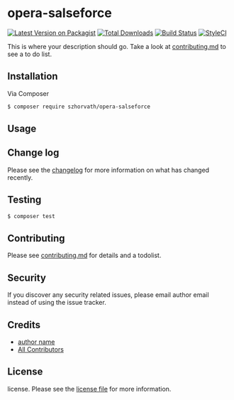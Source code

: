 # opera-salseforce

[![Latest Version on Packagist][ico-version]][link-packagist]
[![Total Downloads][ico-downloads]][link-downloads]
[![Build Status][ico-travis]][link-travis]
[![StyleCI][ico-styleci]][link-styleci]

This is where your description should go. Take a look at [contributing.md](contributing.md) to see a to do list.

## Installation

Via Composer

``` bash
$ composer require szhorvath/opera-salseforce
```

## Usage

## Change log

Please see the [changelog](changelog.md) for more information on what has changed recently.

## Testing

``` bash
$ composer test
```

## Contributing

Please see [contributing.md](contributing.md) for details and a todolist.

## Security

If you discover any security related issues, please email author email instead of using the issue tracker.

## Credits

- [author name][link-author]
- [All Contributors][link-contributors]

## License

license. Please see the [license file](license.md) for more information.

[ico-version]: https://img.shields.io/packagist/v/szhorvath/opera-salseforce.svg?style=flat-square
[ico-downloads]: https://img.shields.io/packagist/dt/szhorvath/opera-salseforce.svg?style=flat-square
[ico-travis]: https://img.shields.io/travis/szhorvath/opera-salseforce/master.svg?style=flat-square
[ico-styleci]: https://styleci.io/repos/12345678/shield

[link-packagist]: https://packagist.org/packages/szhorvath/opera-salseforce
[link-downloads]: https://packagist.org/packages/szhorvath/opera-salseforce
[link-travis]: https://travis-ci.org/szhorvath/opera-salseforce
[link-styleci]: https://styleci.io/repos/12345678
[link-author]: https://github.com/szhorvath
[link-contributors]: ../../contributors
